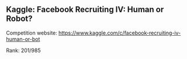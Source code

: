 ## Kaggle: Facebook Recruiting IV: Human or Robot?

Competition website: https://www.kaggle.com/c/facebook-recruiting-iv-human-or-bot

Rank: 201/985

